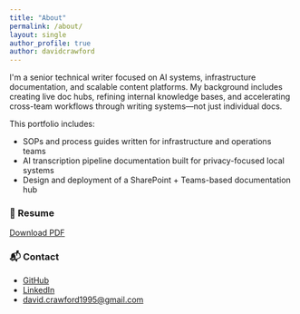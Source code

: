 ```yaml
---
title: "About"
permalink: /about/
layout: single
author_profile: true
author: davidcrawford
---
```


I'm a senior technical writer focused on AI systems, infrastructure documentation, and scalable content platforms. My background includes creating live doc hubs, refining internal knowledge bases, and accelerating cross-team workflows through writing systems—not just individual docs.

This portfolio includes:
- SOPs and process guides written for infrastructure and operations teams
- AI transcription pipeline documentation built for privacy-focused local systems
- Design and deployment of a SharePoint + Teams-based documentation hub

### 📄 Resume
[Download PDF](/assets/David-Crawford-Resume.pdf)

### 📬 Contact
- [GitHub](https://github.com/DG-Crawford)
- [LinkedIn](https://www.linkedin.com/in/david--crawford/)
- david.crawford1995@gmail.com
